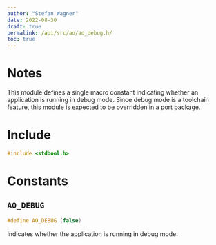 ```yaml
---
author: "Stefan Wagner"
date: 2022-08-30
draft: true
permalink: /api/src/ao/ao_debug.h/
toc: true
---
```


# Notes

This module defines a single macro constant indicating whether an application is running in debug mode. Since debug mode is a toolchain feature, this module is expected to be overridden in a port package.

# Include

```c
#include <stdbool.h>
```

# Constants

## `AO_DEBUG`

```c
#define AO_DEBUG (false)
```

Indicates whether the application is running in debug mode.
